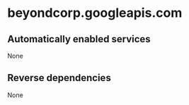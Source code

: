 # beyondcorp.googleapis.com

## Automatically enabled services

None

## Reverse dependencies

None

